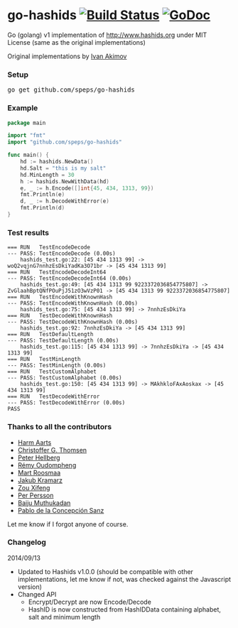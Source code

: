 
go-hashids [![Build Status](https://ci.appveyor.com/api/projects/status/1s8yeafycpa2vdaq?svg=true)](https://ci.appveyor.com/project/speps/go-hashids) [![GoDoc](https://godoc.org/github.com/speps/go-hashids?status.svg)](https://godoc.org/github.com/speps/go-hashids)
==========

Go (golang) v1 implementation of http://www.hashids.org
under MIT License (same as the original implementations)

Original implementations by [Ivan Akimov](https://github.com/ivanakimov)

### Setup
<pre>go get github.com/speps/go-hashids</pre>

### Example
```go
package main

import "fmt"
import "github.com/speps/go-hashids"

func main() {
    hd := hashids.NewData()
    hd.Salt = "this is my salt"
    hd.MinLength = 30
    h := hashids.NewWithData(hd)
    e, _ := h.Encode([]int{45, 434, 1313, 99})
    fmt.Println(e)
    d, _ := h.DecodeWithError(e)
    fmt.Println(d)
}
```

### Test results

```
=== RUN   TestEncodeDecode
--- PASS: TestEncodeDecode (0.00s)
	hashids_test.go:22: [45 434 1313 99] -> woQ2vqjnG7nnhzEsDkiYadKa3O71br -> [45 434 1313 99]
=== RUN   TestEncodeDecodeInt64
--- PASS: TestEncodeDecodeInt64 (0.00s)
	hashids_test.go:49: [45 434 1313 99 9223372036854775807] -> ZvGlaahBptQNfPOuPjJ51zO3wVzP01 -> [45 434 1313 99 9223372036854775807]
=== RUN   TestEncodeWithKnownHash
--- PASS: TestEncodeWithKnownHash (0.00s)
	hashids_test.go:75: [45 434 1313 99] -> 7nnhzEsDkiYa
=== RUN   TestDecodeWithKnownHash
--- PASS: TestDecodeWithKnownHash (0.00s)
	hashids_test.go:92: 7nnhzEsDkiYa -> [45 434 1313 99]
=== RUN   TestDefaultLength
--- PASS: TestDefaultLength (0.00s)
	hashids_test.go:115: [45 434 1313 99] -> 7nnhzEsDkiYa -> [45 434 1313 99]
=== RUN   TestMinLength
--- PASS: TestMinLength (0.00s)
=== RUN   TestCustomAlphabet
--- PASS: TestCustomAlphabet (0.00s)
	hashids_test.go:150: [45 434 1313 99] -> MAkhkloFAxAoskax -> [45 434 1313 99]
=== RUN   TestDecodeWithError
--- PASS: TestDecodeWithError (0.00s)
PASS
```

### Thanks to all the contributors

* [Harm Aarts](https://github.com/haarts)
* [Christoffer G. Thomsen](https://github.com/cgt)
* [Peter Hellberg](https://github.com/peterhellberg)
* [Rémy Oudompheng](https://github.com/remyoudompheng)
* [Mart Roosmaa](https://github.com/roosmaa)
* [Jakub Kramarz](https://github.com/jkramarz)
* [Zou Xifeng](https://github.com/zouxifeng)
* [Per Persson](https://github.com/md2perpe)
* [Baiju Muthukadan](https://github.com/baijum)
* [Pablo de la Concepción Sanz](https://github.com/pconcepcion)

Let me know if I forgot anyone of course.

### Changelog

2014/09/13

* Updated to Hashids v1.0.0 (should be compatible with other implementations, let me know if not, was checked against the Javascript version)
* Changed API
    * Encrypt/Decrypt are now Encode/Decode
    * HashID is now constructed from HashIDData containing alphabet, salt and minimum length
